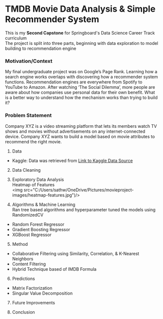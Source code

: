 # TMDB Movie Data Analysis & Simple Recommender System  
This is my **Second Capstone** for Springboard's Data Science Career Track curriculum  
The project is split into three parts, beginning with data exploration to model building to recommendation engine  
 
### Motivation/Context   
My final undergraduate project was on Google’s Page Rank. Learning how a search engine works overlaps with discovering how a recommender system functions. Recommendation engines are everywhere from Spotify to YouTube to Amazon. After watching ‘The Social Dilemma’, more people are aware about how companies use personal data for their own benefit. What is a better way to understand how the mechanism works than trying to build it?
  
### Problem Statement  
Company XYZ is a video streaming platform that lets its members watch TV shows and movies without advertisements on any internet-connected device. Company XYZ wants to build a model based on movie attributes to recommend the right movie.    

1. Data   
  * Kaggle: Data was retrieved from [Link to Kaggle Data Source](https://www.kaggle.com/rounakbanik/the-movies-dataset)     

2. Data Cleaning   

3. Exploratory Data Analysis    
Heatmap of Features  
<img src="C:/Users/sathw/OneDrive/Pictures/movieproject-images/heatmap-features.jpg")/>  

4. Algorithms & Machine Learning  
Ran tree based algorithms and hyperparameter tuned the models using RandomizedCV
  - Random Forest Regressor    
  - Gradient Boosting Regressor    
  - XGBoost Regressor    

5. Method    
  - Collaborative Filtering using Similarity, Correlation, & K-Nearest Neighbors        
  - Content Filtering       
  - Hybrid Technique based of IMDB Formula        

6. Predictions  
  - Matrix Factorization   
  - Singular Value Decomposition  

7. Future Improvements  

8. Conclusion    
